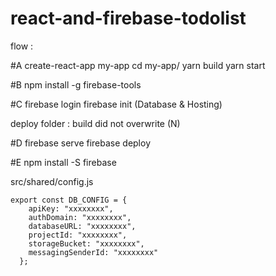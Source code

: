 # react-and-firebase-todolist

flow : 

#A
create-react-app my-app
cd my-app/
yarn build
yarn start

#B
npm install -g firebase-tools

#C
firebase login
firebase init (Database & Hosting)

deploy folder : build
did not overwrite (N)

#D
firebase serve
firebase deploy

#E
npm install -S firebase

src/shared/config.js

```javasciprt
export const DB_CONFIG = {
    apiKey: "xxxxxxxx",
    authDomain: "xxxxxxxx",
    databaseURL: "xxxxxxxx",
    projectId: "xxxxxxxx",
    storageBucket: "xxxxxxxx",
    messagingSenderId: "xxxxxxxx"
  };
```
